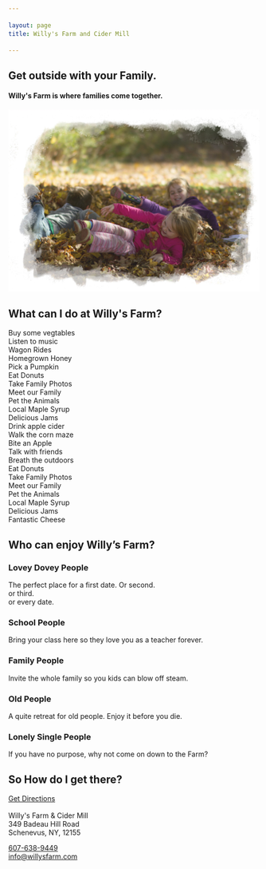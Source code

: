 ```yaml
---

layout: page
title: Willy's Farm and Cider Mill

---
```


<div class="header-images">
	<div class="hero">
	<h2>Get outside with your Family.</h2>
	<h4>Willy's Farm is where families come together.</h4>
</div>

<img src="/library/img/kids-playing-in-leaves.jpg" alt="">
</div>

## What can I do at Willy's Farm?

<div class="item-grid">
	<div class="item -veg">Buy some vegtables</div>
	<div class="item -music">Listen to music</div>
	<div class="item -wagon">Wagon Rides</div>
	<div class="item -honey">Homegrown Honey</div>
	<div class="item -pumpkin">Pick a Pumpkin</div>
	<div class="item -donut">Eat Donuts</div>
	<div class="item -photo">Take Family Photos</div>
	<div class="item -family">Meet our Family</div>
	<div class="item -animals">Pet the Animals</div>
	<div class="item -maple">Local Maple Syrup</div>
	<div class="item -jam">Delicious Jams</div>
	<div class="item -cider">Drink apple cider</div>
	<div class="item">Walk the corn maze</div>
	<div class="item">Bite an Apple</div>
	<div class="item">Talk with friends</div>
	<div class="item">Breath the outdoors</div>
	<div class="item">Eat Donuts</div>
	<div class="item">Take Family Photos</div>
	<div class="item">Meet our Family</div>
	<div class="item">Pet the Animals</div>
	<div class="item">Local Maple Syrup</div>
	<div class="item">Delicious Jams</div>
	<div class="item">Fantastic Cheese</div>
</div>

## Who can enjoy Willy’s Farm?

### Lovey Dovey People
The perfect place for a first date. Or second.<br>
or third.<br>
or every date.

### School People
Bring your class here so they love you as a teacher forever.

### Family People
Invite the whole family so you kids can blow off steam.

### Old People
A quite retreat for old people. Enjoy it before you die.

### Lonely Single People
If you have no purpose, why not come on down to the Farm?	

## So How do I get there?

<a href="https://www.google.com/maps/dir/''/willy's+farm+and+cider+mill/@42.6034999,-74.9104093,12z/data=!4m8!4m7!1m0!1m5!1m1!1s0x89dc0f128a9e150d:0x429cbfaa2edf2354!2m2!1d-74.8403694!2d42.6035212" class="nav-button">Get Directions</a><br>
<br>
Willy's Farm & Cider Mill<br>
349 Badeau Hill Road<br>
Schenevus, NY, 12155<br>

<a class="underline" href="tel:607-638-9449">607-638-9449</a><br>
<a class="underline" href="mailto:thefamily@willysfarm.com">info@willysfarm.com</a>
